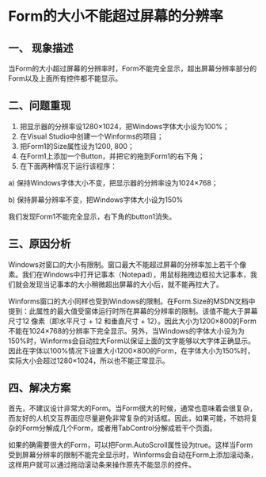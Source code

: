# Form的大小不能超过屏幕的分辨率

## 一、 现象描述

当Form的大小超过屏幕的分辨率时，Form不能完全显示，超出屏幕分辨率部分的Form以及上面所有控件都不能显示。

## 二、问题重现

1. 把显示器的分辨率设1280×1024，把Windows字体大小设为100%；
2. 在Visual Studio中创建一个Winforms的项目；
3. 把Form1的Size属性设为1200, 800；
4. 在Form1上添加一个Button，并把它的拖到Form1的右下角；
5. 在下面两种情况下运行该程序：

a)         保持Windows字体大小不变，把显示器的分辨率设为1024×768；

b)         保持屏幕分辨率不变，把Windows字体大小设为150%

我们发现Form1不能完全显示，右下角的button1消失。

## 三、原因分析

Windows对窗口的大小有限制。窗口最大不能超过屏幕的分辨率加上若干个像素。我们在Windows中打开记事本（Notepad），用鼠标拖拽边框拉大记事本，我们就会发现当记事本的大小稍微超出屏幕的大小后，就不能再拉大了。

Winforms窗口的大小同样也受到Windows的限制。在Form.Size的MSDN文档中提到：此属性的最大值受窗体运行时所在屏幕的分辨率的限制。该值不能大于屏幕尺寸12 像素（即水平尺寸 + 12 和垂直尺寸 + 12）。因此大小为1200×800的Form不能在1024×768的分辨率下完全显示。另外，当Windows的字体大小设为为150%时，Winforms会自动拉大Form以保证上面的文字能够以大字体正确显示。因此在字体以100%情况下设置大小1200×800的Form，在字体大小为150%时，实际大小会超过1280×1024，所以也不能正常显示。

## 四、解决方案

首先，不建议设计非常大的Form。当Form很大的时候，通常也意味着会很复杂，而友好的人机交互界面应尽量避免非常复杂的对话框。因此，如果可能，不妨将复杂的Form分解成几个Form，或者用TabControl分解成若干个页面。

如果的确需要很大的Form，可以把Form.AutoScroll属性设为true。这样当Form受到屏幕分辨率的限制不能完全显示时，Winforms会自动在Form上添加滚动条，这样用户就可以通过拖动滚动条来操作原先不能显示的控件。